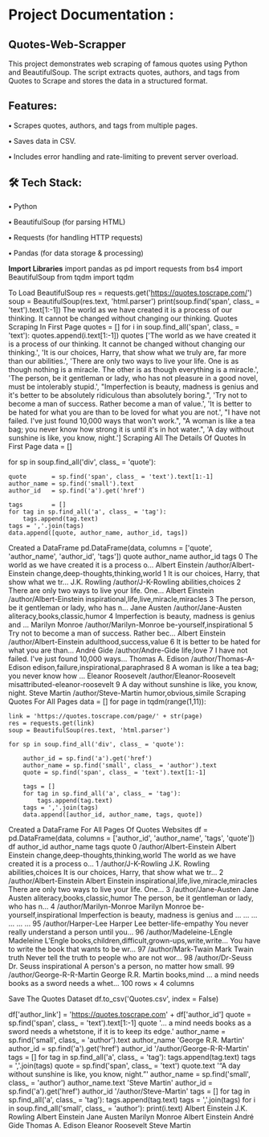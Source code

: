 # Project Documentation :

## Quotes-Web-Scrapper
This project demonstrates web scraping of famous quotes using Python and BeautifulSoup. The script extracts quotes, authors, and tags from Quotes to Scrape and stores the data in a structured format.

## Features:

**•** Scrapes quotes, authors, and tags from multiple pages.

**•** Saves data in CSV.

**•** Includes error handling and rate-limiting to prevent server overload.

## 🛠 Tech Stack:

**•** Python

**•** BeautifulSoup (for parsing HTML)

**•** Requests (for handling HTTP requests)

**•** Pandas (for data storage & processing)



**Import Libraries**
import pandas as pd
import requests
from bs4 import BeautifulSoup
from tqdm import tqdm

To Load BeautifulSoup
res = requests.get('https://quotes.toscrape.com/')
soup = BeautifulSoup(res.text, 'html.parser')
print(soup.find('span', class_ = 'text').text[1:-1])
The world as we have created it is a process of our thinking. It cannot be changed without changing our thinking.
Quotes Scraping In First Page
quotes = []
for i in soup.find_all('span', class_ = 'text'):
    quotes.append(i.text[1:-1])
quotes
['The world as we have created it is a process of our thinking. It cannot be changed without changing our thinking.',
 'It is our choices, Harry, that show what we truly are, far more than our abilities.',
 'There are only two ways to live your life. One is as though nothing is a miracle. The other is as though everything is a miracle.',
 'The person, be it gentleman or lady, who has not pleasure in a good novel, must be intolerably stupid.',
 "Imperfection is beauty, madness is genius and it's better to be absolutely ridiculous than absolutely boring.",
 'Try not to become a man of success. Rather become a man of value.',
 'It is better to be hated for what you are than to be loved for what you are not.',
 "I have not failed. I've just found 10,000 ways that won't work.",
 "A woman is like a tea bag; you never know how strong it is until it's in hot water.",
 'A day without sunshine is like, you know, night.']
Scraping All The Details Of Quotes In First Page
data = []

for sp in soup.find_all('div', class_ = 'quote'):
    
    quote       = sp.find('span', class_ = 'text').text[1:-1]
    author_name = sp.find('small').text
    author_id   = sp.find('a').get('href')
    
    tags        = []
    for tag in sp.find_all('a', class_ = 'tag'):
        tags.append(tag.text)
    tags = ','.join(tags)
    data.append([quote, author_name, author_id, tags])   
Created a DataFrame
pd.DataFrame(data, columns = ['quote', 'author_name', 'author_id', 'tags'])
quote	author_name	author_id	tags
0	The world as we have created it is a process o...	Albert Einstein	/author/Albert-Einstein	change,deep-thoughts,thinking,world
1	It is our choices, Harry, that show what we tr...	J.K. Rowling	/author/J-K-Rowling	abilities,choices
2	There are only two ways to live your life. One...	Albert Einstein	/author/Albert-Einstein	inspirational,life,live,miracle,miracles
3	The person, be it gentleman or lady, who has n...	Jane Austen	/author/Jane-Austen	aliteracy,books,classic,humor
4	Imperfection is beauty, madness is genius and ...	Marilyn Monroe	/author/Marilyn-Monroe	be-yourself,inspirational
5	Try not to become a man of success. Rather bec...	Albert Einstein	/author/Albert-Einstein	adulthood,success,value
6	It is better to be hated for what you are than...	André Gide	/author/Andre-Gide	life,love
7	I have not failed. I've just found 10,000 ways...	Thomas A. Edison	/author/Thomas-A-Edison	edison,failure,inspirational,paraphrased
8	A woman is like a tea bag; you never know how ...	Eleanor Roosevelt	/author/Eleanor-Roosevelt	misattributed-eleanor-roosevelt
9	A day without sunshine is like, you know, night.	Steve Martin	/author/Steve-Martin	humor,obvious,simile
Scraping Quotes For All Pages
data = []
for page in tqdm(range(1,11)):
    
    link = 'https://quotes.toscrape.com/page/' + str(page)
    res = requests.get(link)
    soup = BeautifulSoup(res.text, 'html.parser')
    
    for sp in soup.find_all('div', class_ = 'quote'):

        author_id = sp.find('a').get('href')
        author_name = sp.find('small', class_ = 'author').text
        quote = sp.find('span', class_ = 'text').text[1:-1]
        
        tags = []
        for tag in sp.find_all('a', class_ = 'tag'):
            tags.append(tag.text)
        tags = ','.join(tags)
        data.append([author_id, author_name, tags, quote])
Created a DataFrame For All Pages Of Quotes Websites
df = pd.DataFrame(data, columns = ['author_id', 'author_name', 'tags', 'quote'])
df
author_id	author_name	tags	quote
0	/author/Albert-Einstein	Albert Einstein	change,deep-thoughts,thinking,world	The world as we have created it is a process o...
1	/author/J-K-Rowling	J.K. Rowling	abilities,choices	It is our choices, Harry, that show what we tr...
2	/author/Albert-Einstein	Albert Einstein	inspirational,life,live,miracle,miracles	There are only two ways to live your life. One...
3	/author/Jane-Austen	Jane Austen	aliteracy,books,classic,humor	The person, be it gentleman or lady, who has n...
4	/author/Marilyn-Monroe	Marilyn Monroe	be-yourself,inspirational	Imperfection is beauty, madness is genius and ...
...	...	...	...	...
95	/author/Harper-Lee	Harper Lee	better-life-empathy	You never really understand a person until you...
96	/author/Madeleine-LEngle	Madeleine L'Engle	books,children,difficult,grown-ups,write,write...	You have to write the book that wants to be wr...
97	/author/Mark-Twain	Mark Twain	truth	Never tell the truth to people who are not wor...
98	/author/Dr-Seuss	Dr. Seuss	inspirational	A person's a person, no matter how small.
99	/author/George-R-R-Martin	George R.R. Martin	books,mind	... a mind needs books as a sword needs a whet...
100 rows × 4 columns

Save The Quotes Dataset
df.to_csv('Quotes.csv', index = False)
 
df['author_link'] = 'https://quotes.toscrape.com' + df['author_id']
quote = sp.find('span', class_ = 'text').text[1:-1]
quote
'... a mind needs books as a sword needs a whetstone, if it is to keep its edge.'
author_name = sp.find('small', class_ = 'author').text
author_name
'George R.R. Martin'
author_id = sp.find('a').get('href')
author_id
'/author/George-R-R-Martin'
tags = []
for tag in sp.find_all('a', class_ = 'tag'):
    tags.append(tag.text)
tags = ','.join(tags)
quote = sp.find('span', class_ = 'text')
quote.text
'“A day without sunshine is like, you know, night.”'
author_name = sp.find('small', class_ = 'author')
author_name.text
'Steve Martin'
author_id = sp.find('a').get('href')
author_id
'/author/Steve-Martin'
tags = []
for tag in sp.find_all('a', class_ = 'tag'):
    tags.append(tag.text)
tags = ','.join(tags)
for i in soup.find_all('small', class_ = 'author'):
    print(i.text)
Albert Einstein
J.K. Rowling
Albert Einstein
Jane Austen
Marilyn Monroe
Albert Einstein
André Gide
Thomas A. Edison
Eleanor Roosevelt
Steve Martin
